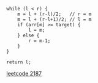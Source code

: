 ```cpp=
while (l < r) {
    m = l + (r-l)/2;   // r = m
    m = l + (r-l+1)/2; // l = m 
    if (arr[m] >= target) { 
        l = m;
    } else {
        r = m-1;
    }
}

return l;
```

[leetcode 2187](https://leetcode.com/problems/minimum-time-to-complete-trips/description/)